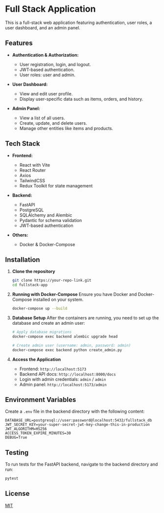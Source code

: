 # Full Stack Application

This is a full-stack web application featuring authentication, user roles, a user dashboard, and an admin panel.

## Features

- **Authentication & Authorization:**
  - User registration, login, and logout.
  - JWT-based authentication.
  - User roles: user and admin.

- **User Dashboard:**
  - View and edit user profile.
  - Display user-specific data such as items, orders, and history.

- **Admin Panel:**
  - View a list of all users.
  - Create, update, and delete users.
  - Manage other entities like items and products.

## Tech Stack

- **Frontend:**
  - React with Vite
  - React Router
  - Axios
  - TailwindCSS
  - Redux Toolkit for state management

- **Backend:**
  - FastAPI
  - PostgreSQL
  - SQLAlchemy and Alembic
  - Pydantic for schema validation
  - JWT-based authentication

- **Others:**
  - Docker & Docker-Compose

## Installation

1. **Clone the repository**
   ```bash
   git clone https://your-repo-link.git
   cd fullstack-app
   ```

2. **Running with Docker-Compose**
   Ensure you have Docker and Docker-Compose installed on your system.
   ```bash
   docker-compose up --build
   ```

3. **Database Setup**
   After the containers are running, you need to set up the database and create an admin user:
   
   ```bash
   # Apply database migrations
   docker-compose exec backend alembic upgrade head
   
   # Create admin user (username: admin, password: admin)
   docker-compose exec backend python create_admin.py
   ```

4. **Access the Application**
   - Frontend: `http://localhost:5173`
   - Backend API docs: `http://localhost:8000/docs`
   - Login with admin credentials: `admin` / `admin`
   - Admin panel: `http://localhost:5173/admin`

## Environment Variables

Create a `.env` file in the backend directory with the following content:

```
DATABASE_URL=postgresql://user:password@localhost:5432/fullstack_db
JWT_SECRET_KEY=your-super-secret-jwt-key-change-this-in-production
JWT_ALGORITHM=HS256
ACCESS_TOKEN_EXPIRE_MINUTES=30
DEBUG=True
```

## Testing

To run tests for the FastAPI backend, navigate to the backend directory and run:
```bash
pytest
```

## License
[MIT](LICENSE)
